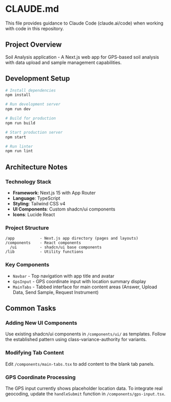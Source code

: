 # CLAUDE.md

This file provides guidance to Claude Code (claude.ai/code) when working with code in this repository.

## Project Overview

Soil Analysis application - A Next.js web app for GPS-based soil analysis with data upload and sample management capabilities.

## Development Setup

```bash
# Install dependencies
npm install

# Run development server
npm run dev

# Build for production
npm run build

# Start production server
npm start

# Run linter
npm run lint
```

## Architecture Notes

### Technology Stack
- **Framework**: Next.js 15 with App Router
- **Language**: TypeScript
- **Styling**: Tailwind CSS v4
- **UI Components**: Custom shadcn/ui components
- **Icons**: Lucide React

### Project Structure
```
/app           - Next.js app directory (pages and layouts)
/components    - React components
  /ui          - shadcn/ui base components
/lib           - Utility functions
```

### Key Components
- `Navbar` - Top navigation with app title and avatar
- `GpsInput` - GPS coordinate input with location summary display
- `MainTabs` - Tabbed interface for main content areas (Answer, Upload Data, Send Sample, Request Instrument)

## Common Tasks

### Adding New UI Components
Use existing shadcn/ui components in `/components/ui/` as templates. Follow the established pattern using class-variance-authority for variants.

### Modifying Tab Content
Edit `/components/main-tabs.tsx` to add content to the blank tab panels.

### GPS Coordinate Processing
The GPS input currently shows placeholder location data. To integrate real geocoding, update the `handleSubmit` function in `/components/gps-input.tsx`.